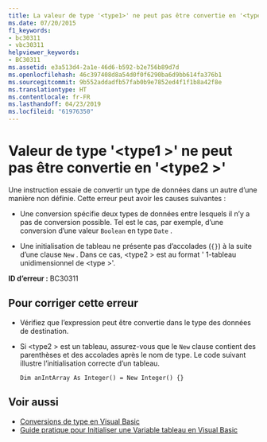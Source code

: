 ```yaml
---
title: La valeur de type '<type1>' ne peut pas être convertie en '<type2>'
ms.date: 07/20/2015
f1_keywords:
- bc30311
- vbc30311
helpviewer_keywords:
- BC30311
ms.assetid: e3a513d4-2a1e-46d6-b592-b2e756b89d7d
ms.openlocfilehash: 46c397408d8a54d0f0f6290ba6d9bb614fa376b1
ms.sourcegitcommit: 9b552addadfb57fab0b9e7852ed4f1f1b8a42f8e
ms.translationtype: HT
ms.contentlocale: fr-FR
ms.lasthandoff: 04/23/2019
ms.locfileid: "61976350"
---
```

# <a name="value-of-type-type1-cannot-be-converted-to-type2"></a>Valeur de type '\<type1 >' ne peut pas être convertie en '\<type2 >'
Une instruction essaie de convertir un type de données dans un autre d’une manière non définie. Cette erreur peut avoir les causes suivantes :  
  
- Une conversion spécifie deux types de données entre lesquels il n’y a pas de conversion possible. Tel est le cas, par exemple, d’une conversion d’une valeur `Boolean` en type `Date` .  
  
- Une initialisation de tableau ne présente pas d’accolades (`{}`) à la suite d’une clause `New` . Dans ce cas, \<type2 > est au format ' 1-tableau unidimensionnel de \<type >'.  
  
 **ID d’erreur :** BC30311  
  
## <a name="to-correct-this-error"></a>Pour corriger cette erreur  
  
- Vérifiez que l’expression peut être convertie dans le type des données de destination.  
  
- Si \<type2 > est un tableau, assurez-vous que le `New` clause contient des parenthèses et des accolades après le nom de type. Le code suivant illustre l’initialisation correcte d’un tableau.  
  
    ```  
    Dim anIntArray As Integer() = New Integer() {}  
    ```  
  
## <a name="see-also"></a>Voir aussi

- [Conversions de type en Visual Basic](../../visual-basic/programming-guide/language-features/data-types/type-conversions.md)
- [Guide pratique pour Initialiser une Variable tableau en Visual Basic](../../visual-basic/programming-guide/language-features/arrays/how-to-initialize-an-array-variable.md)
